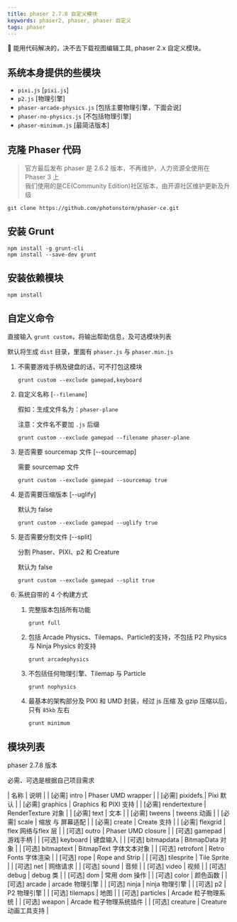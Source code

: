 ```yaml
---
title: phaser 2.7.8 自定义模块
keywords: phaser2, phaser, phaser 自定义
tags: phaser
---
```


:frog: 能用代码解决的，决不去下载视图编辑工具, phaser 2.x 自定义模块。
<!--more-->


## 系统本身提供的些模块

- `pixi.js` [`pixi.js`]
- `p2.js` [物理引擎]
- `phaser-arcade-physics.js` [包括主要物理引擎，下面会说]
- `phaser-no-physics.js` [不包括物理引擎]
- `phaser-minimum.js` [最简洁版本]

## 克隆 Phaser 代码

> 官方最后发布 phaser 是 2.6.2 版本，不再维护，人力资源全使用在 Phaser 3 上 <br>
> 我们使用的是CE(Community Edition)社区版本，由开源社区维护更新及升级

```shell
git clone https://github.com/photonstorm/phaser-ce.git
```

## 安装 Grunt

```shell
npm install -g grunt-cli  
npm install --save-dev grunt
```

## 安装依赖模块

```shell
npm install
```

## 自定义命令

直接输入 `grunt custom`，将输出帮助信息，及可选模块列表

默认将生成 `dist` 目录，里面有 `phaser.js` 与 `phaser.min.js`

1. 不需要游戏手柄及键盘的话，可不打包这模块

    ```shell
    grunt custom --exclude gamepad,keyboard
    ```
2. 自定义名称 [`--filename`]

    假如：生成文件名为：`phaser-plane`

    注意：文件名不要加 `.js` 后缀

    ```shell
    grunt custom --exclude gamepad --filename phaser-plane
    ```
3. 是否需要 sourcemap 文件 [--sourcemap]

    需要 sourcemap 文件

    ```shell
    grunt custom --exclude gamepad --sourcemap true
    ```

4. 是否需要压缩版本 [--uglify]
    
    默认为 false

    ```shell
    grunt custom --exclude gamepad --uglify true
    ```

5. 是否需要分割文件 [--split]

    分割 Phaser、PIXI、p2 和 Creature

    默认为 false

    ```shell
    grunt custom --exclude gamepad --split true
    ```

6. 系统自带的 4 个构建方式
    1. 完整版本包括所有功能

        ```shell
        grunt full
        ```
    2. 包括 Arcade Physics、Tilemaps、Particle的支持，不包括 P2 Physics 与 Ninja Physics 的支持

        ```shell
        grunt arcadephysics
        ```
    3. 不包括任何物理引擎、Tilemap 与 Particle

        ```shell
        grunt nophysics
        ```

    4. 最基本的架构部分及 PIXI 和 UMD 封装，经过 js 压缩 及 gzip 压缩以后，只有 `85kb` 左右

        ```shell
        grunt minimum 
        ```

## 模块列表

phaser 2.7.8 版本

必需、可选是根据自己项目需求

| 名称 |	说明 |
| [必需] intro |	Phaser UMD wrapper |
| [必需] pixidefs |	Pixi 默认 |
| [必需] graphics |	Graphics 和 PIXI 支持 |
| [必需] rendertexture |	RenderTexture 对象 |
| [必需] text |	文本 |
| [必需] tweens |	tweens 动画 |
| [必需] scale |	缩放 与 屏幕适配 |
| [必需] create |	Create 支持 |
| [必需] flexgrid |	flex 网络与flex 层 |
| [可选] outro |	Phaser UMD closure |
| [可选] gamepad |	游戏手柄 |
| [可选] keyboard |	键盘输入 |
| [可选] bitmapdata |	BitmapData 对象 |
| [可选] bitmaptext |	BitmapText 字体文本对象 |
| [可选] retrofont |	Retro Fonts 字体渲染 |
| [可选] rope |	Rope and Strip |
| [可选] tilesprite |	Tile Sprite |
| [可选] net |	网络请求 |
| [可选] sound |	音频 |
| [可选] video |	视频 |
| [可选] debug |	debug 类 |
| [可选] dom |	常用 dom 操作 |
| [可选] color |	颜色函数 |
| [可选] arcade |	arcade 物理引擎 |
| [可选] ninja |	ninja 物理引擎 |
| [可选] p2 |	P2 物理引擎 |
| [可选] tilemaps |	地图 |
| [可选] particles |	Arcade 粒子物理系统 |
| [可选] weapon |	Arcade 粒子物理系统插件 |
| [可选] creature |	Creature 动画工具支持 |